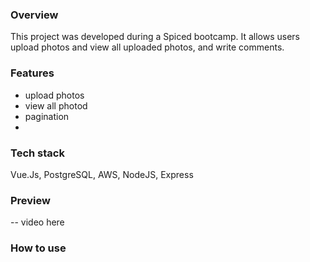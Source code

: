### Overview
This project was developed during a Spiced bootcamp. It allows users upload photos and view all uploaded photos, and write comments.

### Features
- upload photos
- view all photod
- pagination
-

### Tech stack
Vue.Js, PostgreSQL, AWS, NodeJS, Express 

### Preview
-- video here

### How to use
